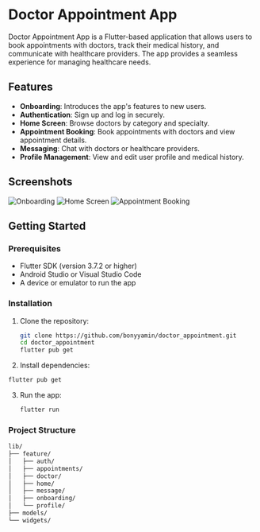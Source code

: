 # Doctor Appointment App

Doctor Appointment App is a Flutter-based application that allows users to book appointments with doctors, track their medical history, and communicate with healthcare providers. The app provides a seamless experience for managing healthcare needs.

## Features

- **Onboarding**: Introduces the app's features to new users.
- **Authentication**: Sign up and log in securely.
- **Home Screen**: Browse doctors by category and specialty.
- **Appointment Booking**: Book appointments with doctors and view appointment details.
- **Messaging**: Chat with doctors or healthcare providers.
- **Profile Management**: View and edit user profile and medical history.

## Screenshots

![Onboarding](assets/screenshots/onboarding.png)
![Home Screen](assets/screenshots/home_screen.png)
![Appointment Booking](assets/screenshots/appointment_booking.png)

## Getting Started

### Prerequisites

- Flutter SDK (version 3.7.2 or higher)
- Android Studio or Visual Studio Code
- A device or emulator to run the app

### Installation

1. Clone the repository:
   ```sh
   git clone https://github.com/bonyyamin/doctor_appointment.git
   cd doctor_appointment
   flutter pub get
   ```
2. Install dependencies:
```sh
flutter pub get
```
3. Run the app:
   ```sh
   flutter run
   ```

### Project Structure

```markdown
lib/
├── feature/
│   ├── auth/
│   ├── appointments/
│   ├── doctor/
│   ├── home/
│   ├── message/
│   ├── onboarding/
│   └── profile/
├── models/
└── widgets/
```